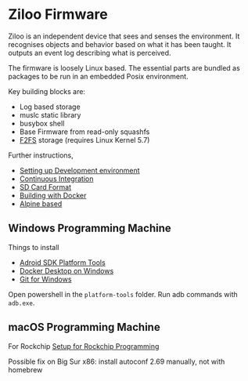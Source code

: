 # Ziloo Firmware

Ziloo is an independent device that sees and senses the environment. It recognises objects and behavior based on what it has been taught. It outputs an event log describing what is perceived.

The firmware is loosely Linux based. The essential parts are bundled as packages to be run in an
embedded Posix environment.

Key building blocks are:

- Log based storage
- muslc static library
- busybox shell
- Base Firmware from read-only squashfs
- [F2FS](https://www.kernel.org/doc/html/latest/filesystems/f2fs.html) storage (requires Linux Kernel 5.7)

Further instructions,

- [Setting up Development environment](./docs/DEVELOP.md)
- [Continuous Integration](./docs/CONTINUOUS_INTEGRATION.md)
- [SD Card Format](./docs/DEVELOP.md#SD_Card_Format)
- [Building with Docker](./docs/DEVELOP.md#SD_Card_Format#Docker)
- [Alpine based](./docs/DEVELOP.md#SD_Card_Format#Alpine_based)



## Windows Programming Machine

Things to install

* [Adroid SDK Platform Tools](https://developer.android.com/studio/releases/platform-tools)
* [Docker Desktop on Windows](https://www.docker.com/products/docker-desktop)
* [Git for Windows](gitforwindows.org)

Open powershell in the `platform-tools` folder. Run adb commands with `adb.exe`.


## macOS Programming Machine

For Rockchip [Setup for Rockchip Programming](./docs/rockchip/README.md)

Possible fix on Big Sur x86: install autoconf 2.69 manually, not with homebrew
